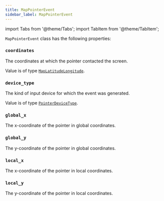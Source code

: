 ```yaml
---
title: MapPointerEvent
sidebar_label: MapPointerEvent
---
```


import Tabs from '@theme/Tabs';
import TabItem from '@theme/TabItem';

`MapPointerEvent` class has the following properties:

### `coordinates`

The coordinates at which the pointer contacted the screen.

Value is of type [`MapLatitudeLongitude`](/docs/reference/types/maplatitudelongitude).

### `device_type`

The kind of input device for which the event was generated.

Value is of type [`PointerDeviceType`](/docs/reference/types/pointerdevicetype).

### `global_x`

The x-coordinate of the pointer in global coordinates.

### `global_y`

The y-coordinate of the pointer in global coordinates.

### `local_x`

The x-coordinate of the pointer in local coordinates.

### `local_y`

The y-coordinate of the pointer in local coordinates.